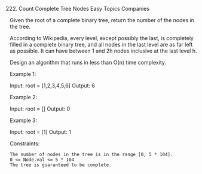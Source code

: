222. Count Complete Tree Nodes
Easy
Topics
Companies

Given the root of a complete binary tree, return the number of the nodes in the tree.

According to Wikipedia, every level, except possibly the last, is completely filled in a complete binary tree, and all nodes in the last level are as far left as possible. It can have between 1 and 2h nodes inclusive at the last level h.

Design an algorithm that runs in less than O(n) time complexity.

 

Example 1:

Input: root = [1,2,3,4,5,6]
Output: 6

Example 2:

Input: root = []
Output: 0

Example 3:

Input: root = [1]
Output: 1

 

Constraints:

    The number of nodes in the tree is in the range [0, 5 * 104].
    0 <= Node.val <= 5 * 104
    The tree is guaranteed to be complete.

